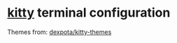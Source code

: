 # [kitty](https://github.com/kovidgoyal/kitty) terminal configuration

Themes from: [dexpota/kitty-themes](https://github.com/dexpota/kitty-themes)
